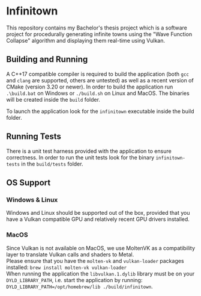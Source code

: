 # Infinitown
This repository contains my Bachelor's thesis project which is a software project for procedurally generating infinite towns using the "Wave Function Collapse" algorithm and displaying them real-time using Vulkan.

## Building and Running
A C++17 compatible compiler is required to build the application (both `gcc` and `clang` are supported, others are untested) as well as a recent version of CMake (version 3.20 or newer).
In order to build the application run `.\build.bat` on Windows or `./build.sh` on Linux and MacOS. The binaries will be created inside the `build` folder.

To launch the application look for the `infinitown` executable inside the build folder.

## Running Tests
There is a unit test harness provided with the application to ensure correctness. In order to run the unit tests look for the binary `infinitown-tests` in the `build/tests` folder.

## OS Support
### Windows & Linux
Windows and Linux should be supported out of the box, provided that you have a Vulkan compatible GPU and relatively recent GPU drivers installed.

### MacOS
Since Vulkan is not available on MacOS, we use MoltenVK as a compatibility layer to translate Vulkan calls and shaders to Metal.  
Please ensure that you have the `molten-vk` and `vulkan-loader` packages installed: `brew install molten-vk vulkan-loader`  
When running the application the `libvulkan.1.dylib` library must be on your `DYLD_LIBRARY_PATH`, i.e. start the application by running: `DYLD_LIBRARY_PATH=/opt/homebrew/lib ./build/infinitown`.

